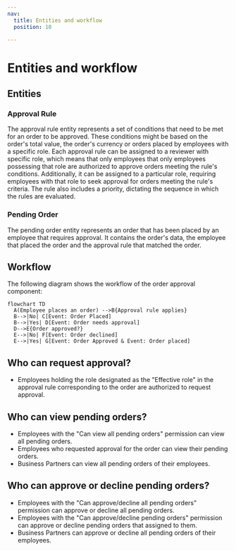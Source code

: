 ```yaml
---
nav:
  title: Entities and workflow
  position: 10

---
```



# Entities and workflow

## Entities

### Approval Rule

The approval rule entity represents a set of conditions that need to be met for an order to be approved. These conditions might be based on the order's total value, the order's currency or orders placed by employees with a specific role. Each approval rule can be assigned to a reviewer with specific role, which means that only employees that only employees possessing that role are authorized to approve orders meeting the rule's conditions. Additionally, it can be assigned to a particular role, requiring employees with that role to seek approval for orders meeting the rule's criteria. The rule also includes a priority, dictating the sequence in which the rules are evaluated.

### Pending Order

The pending order entity represents an order that has been placed by an employee that requires approval. It contains the order's data, the employee that placed the order and the approval rule that matched the order.

## Workflow

The following diagram shows the workflow of the order approval component:

```mermaid
flowchart TD
  A(Employee places an order) -->B{Approval rule applies}
  B-->|No| C[Event: Order Placed]
  B-->|Yes| D[Event: Order needs approval]
  D-->E{Order approved?}
  E-->|No| F[Event: Order declined]
  E-->|Yes| G[Event: Order Approved & Event: Order placed]
```

## Who can request approval?

* Employees holding the role designated as the "Effective role" in the approval rule corresponding to the order are authorized to request approval.

## Who can view pending orders?

* Employees with the "Can view all pending orders" permission can view all pending orders.
* Employees who requested approval for the order can view their pending orders.
* Business Partners can view all pending orders of their employees.

## Who can approve or decline pending orders?

* Employees with the "Can approve/decline all pending orders" permission can approve or decline all pending orders.
* Employees with the "Can approve/decline pending orders" permission can approve or decline pending orders that assigned to them.
* Business Partners can approve or decline all pending orders of their employees.
